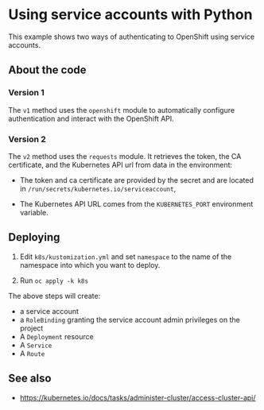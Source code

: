 # Using service accounts with Python

This example shows two ways of authenticating to OpenShift using service
accounts.

## About the code

### Version 1

The `v1` method uses the `openshift` module to automatically configure
authentication and interact with the OpenShift API.

### Version 2

The `v2` method uses the `requests` module. It retrieves the token, the CA
certificate, and the Kubernetes API url from data in the environment:

- The token and ca certificate are provided by the secret and are located
  in `/run/secrets/kubernetes.io/serviceaccount`,

- The Kubernetes API URL comes from the `KUBERNETES_PORT` environment
  variable.

## Deploying

1. Edit `k8s/kustomization.yml` and set `namespace` to the name of the
   namespace into which you want to deploy.

1. Run `oc apply -k k8s`

The above steps will create:

- a service account
- a `RoleBinding` granting the service account admin privileges on the
  project
- A `Deployment` resource
- A `Service`
- A `Route`

## See also

- https://kubernetes.io/docs/tasks/administer-cluster/access-cluster-api/
